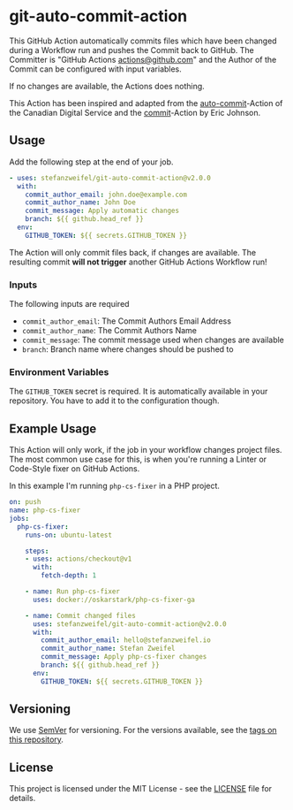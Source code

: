 # git-auto-commit-action

This GitHub Action automatically commits files which have been changed during a Workflow run and pushes the Commit back to GitHub.
The Committer is "GitHub Actions <actions@github.com>" and the Author of the Commit can be configured with input variables.

If no changes are available, the Actions does nothing.

This Action has been inspired and adapted from the [auto-commit](https://github.com/cds-snc/github-actions/tree/master/auto-commit
)-Action of the Canadian Digital Service and the [commit](https://github.com/elstudio/actions-js-build/blob/41d604d6e73d632e22eac40df8cc69b5added04b/commit/entrypoint.sh)-Action by Eric Johnson.

## Usage

Add the following step at the end of your job.

```yaml
- uses: stefanzweifel/git-auto-commit-action@v2.0.0
  with:
    commit_author_email: john.doe@example.com
    commit_author_name: John Doe
    commit_message: Apply automatic changes
    branch: ${{ github.head_ref }}
  env:
    GITHUB_TOKEN: ${{ secrets.GITHUB_TOKEN }}
```

The Action will only commit files back, if changes are available. The resulting commit **will not trigger** another GitHub Actions Workflow run!


### Inputs

The following inputs are required

- `commit_author_email`: The Commit Authors Email Address
- `commit_author_name`: The Commit Authors Name
- `commit_message`: The commit message used when changes are available
- `branch`: Branch name where changes should be pushed to

### Environment Variables

The `GITHUB_TOKEN` secret is required. It is automatically available in your repository. You have to add it to the configuration though.

## Example Usage

This Action will only work, if the job in your workflow changes project files.
The most common use case for this, is when you're running a Linter or Code-Style fixer on GitHub Actions.

In this example I'm running `php-cs-fixer` in a PHP project.


```yaml
on: push
name: php-cs-fixer
jobs:
  php-cs-fixer:
    runs-on: ubuntu-latest

    steps:
    - uses: actions/checkout@v1
      with:
        fetch-depth: 1

    - name: Run php-cs-fixer
      uses: docker://oskarstark/php-cs-fixer-ga

    - name: Commit changed files
      uses: stefanzweifel/git-auto-commit-action@v2.0.0
      with:
        commit_author_email: hello@stefanzweifel.io
        commit_author_name: Stefan Zweifel
        commit_message: Apply php-cs-fixer changes
        branch: ${{ github.head_ref }}
      env:
        GITHUB_TOKEN: ${{ secrets.GITHUB_TOKEN }}

```

## Versioning

We use [SemVer](http://semver.org/) for versioning. For the versions available, see the [tags on this repository](https://github.com/stefanzweifel/git-auto-commit-action/tags).

## License

This project is licensed under the MIT License - see the [LICENSE](https://github.com/stefanzweifel/git-auto-commit-action/blob/master/LICENSE) file for details.

